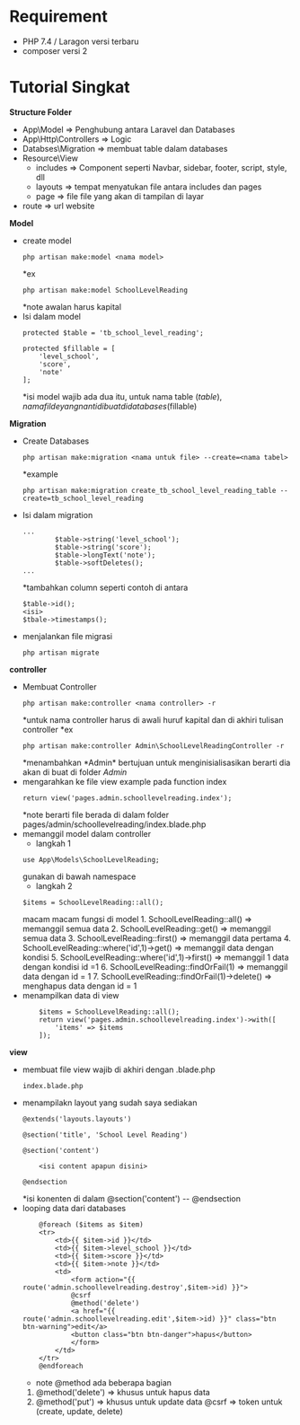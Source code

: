#   Requirement
 - PHP 7.4 / Laragon versi terbaru
 - composer versi 2

#   Tutorial Singkat
**Structure Folder**
- App\Model => Penghubung antara Laravel dan Databases
- App\Http\Controllers => Logic
- Databses\Migration => membuat table dalam databases
- Resource\View
  - includes => Component seperti Navbar, sidebar, footer, script, style, dll
  - layouts => tempat menyatukan file antara includes dan pages
  - page => file file yang akan di tampilan di layar
- route => url website

**Model**
- create model 
    ```
    php artisan make:model <nama model>
    ```
    *ex
    ```
    php artisan make:model SchoolLevelReading
    ```
    *note awalan harus kapital
- Isi dalam model
    ```
    protected $table = 'tb_school_level_reading';

    protected $fillable = [
        'level_school',
        'score',
        'note'
    ];
    ```
    *isi model wajib ada dua itu, untuk nama table ($table), nama filde yang nanti di buat di databases ($fillable)
 
**Migration**
- Create Databases
    ```
    php artisan make:migration <nama untuk file> --create=<nama tabel>
    ```
    *example 
    ```
    php artisan make:migration create_tb_school_level_reading_table --create=tb_school_level_reading
    ```
- Isi dalam migration
    ```
    ...
            $table->string('level_school');
            $table->string('score');
            $table->longText('note');
            $table->softDeletes();
    ...
    ```
    *tambahkan column seperti contoh di antara 
    ```
    $table->id();
    <isi>
    $tbale->timestamps();
    ```
- menjalankan file migrasi 
    ```
    php artisan migrate
    ```

**controller**
- Membuat Controller
    ```
    php artisan make:controller <nama controller> -r
    ```
    *untuk nama controller harus di awali huruf kapital dan di akhiri tulisan controller
    *ex
    ```
    php artisan make:controller Admin\SchoolLevelReadingController -r
    ```
    *menambahkan *Admin\* bertujuan untuk menginisialisasikan berarti dia akan di buat di folder *Admin*
- mengarahkan ke file view
    example pada function index
    ```
    return view('pages.admin.schoollevelreading.index');
    ```
    *note berarti file berada di dalam folder pages/admin/schoollevelreading/index.blade.php
- memanggil model dalam controller
    - langkah 1
    ```
    use App\Models\SchoolLevelReading;
    ```
    gunakan di bawah namespace
    - langkah 2
    ```
    $items = SchoolLevelReading::all();
    ```
    macam macam fungsi di model
        1. SchoolLevelReading::all() => memanggil semua data
        2. SchoolLevelReading::get() => memanggil semua data
        3. SchoolLevelReading::first() => memanggil data pertama
        4. SchoolLevelReading::where('id',1)->get() => memanggil data dengan kondisi
        5. SchoolLevelReading::where('id',1)->first() => memanggil 1 data dengan kondisi id =1
        6. SchoolLevelReading::findOrFail(1) => memanggil data dengan id = 1 
        7. SchoolLevelReading::findOrFail(1)->delete() => menghapus data dengan id = 1
- menampilkan data di view
    ```
        $items = SchoolLevelReading::all();
        return view('pages.admin.schoollevelreading.index')->with([
            'items' => $items
        ]);
    ```
**view**
- membuat file view
    wajib di akhiri dengan .blade.php
    ```
    index.blade.php
    ```
- menampilakn layout yang sudah saya sediakan
    ```
    @extends('layouts.layouts')

    @section('title', 'School Level Reading')

    @section('content')
        
        <isi content apapun disini>
        
    @endsection
    ```
    *isi konenten di dalam @section('content') -- @endsection
- looping data dari databases
    ```
        @foreach ($items as $item)
        <tr>
            <td>{{ $item->id }}</td>
            <td>{{ $item->level_school }}</td>
            <td>{{ $item->score }}</td>
            <td>{{ $item->note }}</td>
            <td>
                <form action="{{ route('admin.schoollevelreading.destroy',$item->id) }}">
                @csrf
                @method('delete')
                <a href="{{ route('admin.schoollevelreading.edit',$item->id) }}" class="btn btn-warning">edit</a>
                <button class="btn btn-danger">hapus</button>
                </form>
            </td>
        </tr>
        @endforeach
    ```
    * note
    @method ada beberapa bagian 
    1. @method('delete') => khusus untuk hapus data
    2. @method('put') => khusus untuk update data
    @csrf => token untuk (create, update, delete)

